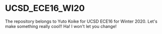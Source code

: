 # UCSD_ECE16_WI20
The repository belongs to Yuto Koike for UCSD ECE16 for Winter 2020.
Let's make something really cool!!
Ha! I won't let you change!